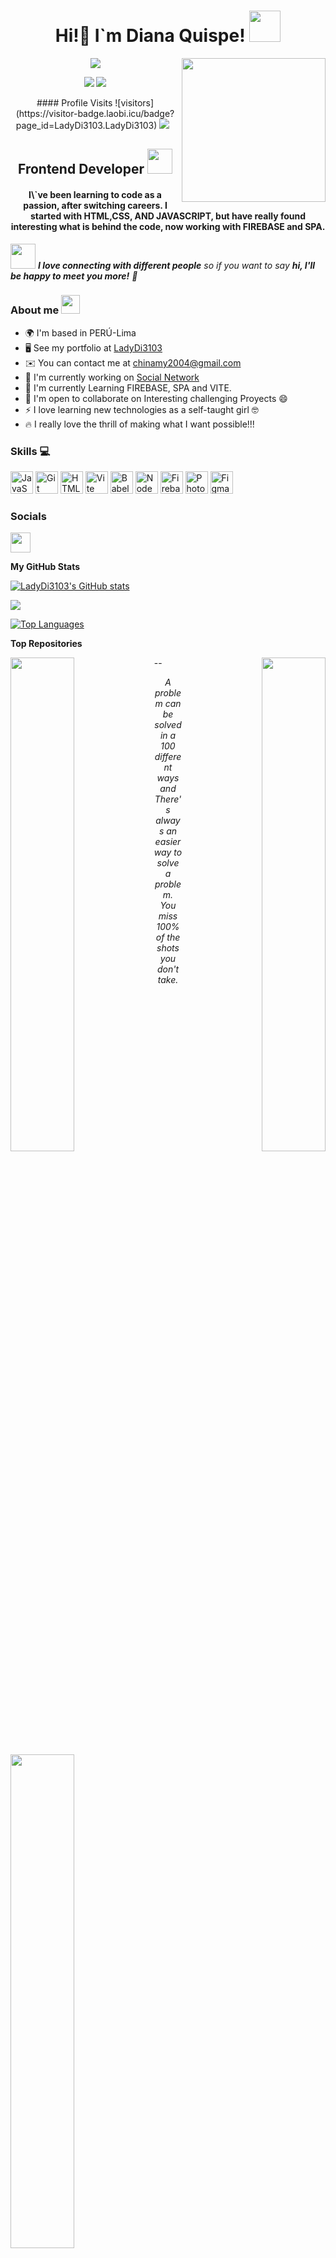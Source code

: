 <h1 align='center'>Hi!👋 I`m Diana Quispe! <img src="https://media.giphy.com/media/mGcNjsfWAjY5AEZNw6/giphy.gif" width="50"></h1>
<img align='right' src="https://media2.giphy.com/media/57nf4oyyMmZ2L9QqJN/giphy.gif" width="230">

<div align='center'>
  <img src="https://pronoun.cyou/x/y?subject=She&object=Her&height=20">
  <p align='center'>
   <a target="_blank" href="https://www.linkedin.com/in/lady-diana-quispe-aab12a92/"><img src="https://img.shields.io/badge/-LinkedIn-0077B5?style=for-the-badge&logo=Linkedin&logoColor=white"></img></a>
<a target="_blank" href="mailto:chinamy2004@gmail.com"><img src="https://img.shields.io/badge/-Gmail-D14836?style=for-the-badge&logo=Gmail&logoColor=white"></img></a>
  <p align="center">
    #### Profile Visits
    ![visitors](https://visitor-badge.laobi.icu/badge?page_id=LadyDi3103.LadyDi3103)
    <a href="https://www.github.com/LadyDi3103" target="_blank" rel="noreferrer"><img
src="https://img.shields.io/github/followers/LadyDi3103?logo=github&style=for-the-badge&color=facc15&labelColor=27272a" /></a>&nbsp;&nbsp;
  </p>
</div>

<h2 align='center'>Frontend Developer <img src='https://github.com/Rishit-dagli/Rishit-dagli/blob/master/images/octocat-anime.gif' width='40'></h2>
<h4 align="center">
I\`ve been learning to code as a passion, after switching careers. I started with HTML,CSS, AND JAVASCRIPT,
but have really found interesting what is behind the code, now working with FIREBASE and SPA.
</h4>
<img src="https://media.giphy.com/media/LnQjpWaON8nhr21vNW/giphy.gif" width="40"> <em><b>I love connecting with different people</b> so if you want to say <b>hi, I'll be happy to meet you more!</b> 🙌</em>

<h3> About me <img height="30" src="https://raw.githubusercontent.com/innng/innng/master/assets/kyubey.gif"/></h3>

* 🌍  I'm based in PERÚ-Lima
* 🖥️  See my portfolio at [LadyDi3103](http://github.com/LadyDi3103?tab=repositories)
* ✉️  You can contact me at [chinamy2004@gmail.com](mailto:chinamy2004@gmail.com)
* 🚀  I'm currently working on [Social Network](http://https://github.com/LadyDi3103/DEV005-social-network)
* 🧠  I'm currently Learning FIREBASE, SPA and VITE.
* 🤝  I'm open to collaborate on Interesting challenging Proyects 😄
* ⚡  I love learning new technologies as a self-taught girl 🤓
* 🔥  I really love the thrill of making what I want possible!!!

### Skills 💻

<p align="left">
<a href="https://developer.mozilla.org/en-US/docs/Web/JavaScript" target="_blank" rel="noreferrer"><img src="https://raw.githubusercontent.com/danielcranney/readme-generator/main/public/icons/skills/javascript-colored.svg" width="36" height="36" alt="JavaScript" /></a>
<a href="https://git-scm.com/" target="_blank" rel="noreferrer"><img src="https://raw.githubusercontent.com/danielcranney/readme-generator/main/public/icons/skills/git-colored.svg" width="36" height="36" alt="Git" /></a>
<a href="https://developer.mozilla.org/en-US/docs/Glossary/HTML5" target="_blank" rel="noreferrer"><img src="https://raw.githubusercontent.com/danielcranney/readme-generator/main/public/icons/skills/html5-colored.svg" width="36" height="36" alt="HTML5" /></a>
<a href="https://vitejs.dev/" target="_blank" rel="noreferrer"><img src="https://raw.githubusercontent.com/danielcranney/readme-generator/main/public/icons/skills/vite-colored.svg" width="36" height="36" alt="Vite" /></a>
<a href="https://babeljs.io/" target="_blank" rel="noreferrer"><img src="https://raw.githubusercontent.com/danielcranney/readme-generator/main/public/icons/skills/babel-colored.svg" width="36" height="36" alt="Babel" /></a>
<a href="https://nodejs.org/en/" target="_blank" rel="noreferrer"><img src="https://raw.githubusercontent.com/danielcranney/readme-generator/main/public/icons/skills/nodejs-colored.svg" width="36" height="36" alt="NodeJS" /></a>
<a href="https://firebase.google.com/" target="_blank" rel="noreferrer"><img src="https://raw.githubusercontent.com/danielcranney/readme-generator/main/public/icons/skills/firebase-colored.svg" width="36" height="36" alt="Firebase" /></a>
<a href="https://www.adobe.com/uk/products/photoshop.html" target="_blank" rel="noreferrer"><img src="https://raw.githubusercontent.com/danielcranney/readme-generator/main/public/icons/skills/photoshop-colored.svg" width="36" height="36" alt="Photoshop" /></a>
<a href="https://www.figma.com/" target="_blank" rel="noreferrer"><img src="https://raw.githubusercontent.com/danielcranney/readme-generator/main/public/icons/skills/figma-colored.svg" width="36" height="36" alt="Figma" /></a>
</p>

### Socials

<p align="left"> <a href="https://www.github.com/LadyDi3103" target="_blank" rel="noreferrer"><img src="https://raw.githubusercontent.com/danielcranney/readme-generator/main/public/icons/socials/github.svg" width="32" height="32" /></a></p>

<b>My GitHub Stats</b>

<a href="http://www.github.com/LadyDi3103"><img src="https://github-readme-stats.vercel.app/api?username=LadyDi3103&show_icons=true&hide=&count_private=true&title_color=ec4899&text_color=0891b2&icon_color=facc15&bg_color=27272a&hide_border=true&show_icons=true" alt="LadyDi3103's GitHub stats" /></a>

<a href="http://www.github.com/LadyDi3103"><img src="https://github-readme-streak-stats.herokuapp.com/?user=LadyDi3103&stroke=0891b2&background=27272a&ring=ec4899&fire=ec4899&currStreakNum=0891b2&currStreakLabel=ec4899&sideNums=0891b2&sideLabels=0891b2&dates=0891b2&hide_border=true" /></a>

<a href="https://github.com/LadyDi3103" align="left"><img src="https://github-readme-stats.vercel.app/api/top-langs/?username=LadyDi3103&langs_count=10&title_color=ec4899&text_color=0891b2&icon_color=facc15&bg_color=27272a&hide_border=true&locale=en&custom_title=Top%20%Languages" alt="Top Languages" /></a>

<b>Top Repositories</b>

<div width="100%" align="center"><a href="https://github.com/LadyDi3103/DEV005-social-network" align="left"><img align="left" width="45%" src="https://github-readme-stats.vercel.app/api/pin/?username=LadyDi3103&repo=DEV005-social-network&title_color=ec4899&text_color=0891b2&icon_color=facc15&bg_color=27272a&hide_border=true&locale=en" /></a><a href="https://github.com/LadyDi3103/DEV005-cipher" align="right"><img align="right" width="45%" src="https://github-readme-stats.vercel.app/api/pin/?username=LadyDi3103&repo=DEV005-cipher&title_color=ec4899&text_color=0891b2&icon_color=facc15&bg_color=27272a&hide_border=true&locale=en" /></a></div>

<div width="100%" align="center"><a href="https://github.com/LadyDi3103/DEV005-data-lovers" align="left"><img align="left" width="45%" src="https://github-readme-stats.vercel.app/api/pin/?username=LadyDi3103&repo=DEV005-data-lovers&title_color=ec4899&text_color=0891b2&icon_color=facc15&bg_color=27272a&hide_border=true&locale=en" /></a></div>

--
<p align="center">
   <i>A problem can be solved in a 100 different ways and There's always an easier way to solve a problem.</i>
   <br>
   <i>You miss 100% of the shots you don't take.</i>
   <br>
<br>
